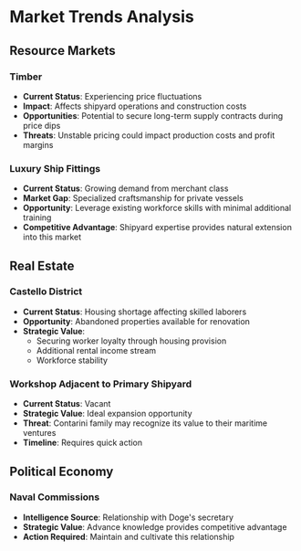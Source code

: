 # Market Trends Analysis

## Resource Markets

### Timber
- **Current Status**: Experiencing price fluctuations
- **Impact**: Affects shipyard operations and construction costs
- **Opportunities**: Potential to secure long-term supply contracts during price dips
- **Threats**: Unstable pricing could impact production costs and profit margins

### Luxury Ship Fittings
- **Current Status**: Growing demand from merchant class
- **Market Gap**: Specialized craftsmanship for private vessels
- **Opportunity**: Leverage existing workforce skills with minimal additional training
- **Competitive Advantage**: Shipyard expertise provides natural extension into this market

## Real Estate

### Castello District
- **Current Status**: Housing shortage affecting skilled laborers
- **Opportunity**: Abandoned properties available for renovation
- **Strategic Value**: 
  - Securing worker loyalty through housing provision
  - Additional rental income stream
  - Workforce stability

### Workshop Adjacent to Primary Shipyard
- **Current Status**: Vacant
- **Strategic Value**: Ideal expansion opportunity
- **Threat**: Contarini family may recognize its value to their maritime ventures
- **Timeline**: Requires quick action

## Political Economy

### Naval Commissions
- **Intelligence Source**: Relationship with Doge's secretary
- **Strategic Value**: Advance knowledge provides competitive advantage
- **Action Required**: Maintain and cultivate this relationship
